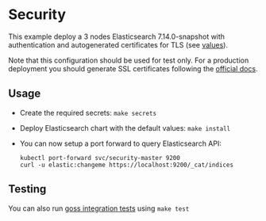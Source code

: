 # Security

This example deploy a 3 nodes Elasticsearch 7.14.0-snapshot with authentication and
autogenerated certificates for TLS (see [values][]).

Note that this configuration should be used for test only. For a production
deployment you should generate SSL certificates following the [official docs][].

## Usage

* Create the required secrets: `make secrets`

* Deploy Elasticsearch chart with the default values: `make install`

* You can now setup a port forward to query Elasticsearch API:

  ```
  kubectl port-forward svc/security-master 9200
  curl -u elastic:changeme https://localhost:9200/_cat/indices
  ```

## Testing

You can also run [goss integration tests][] using `make test`


[goss integration tests]: https://github.com/elastic/helm-charts/tree/7.x/elasticsearch/examples/security/test/goss.yaml
[official docs]: https://www.elastic.co/guide/en/elasticsearch/reference/7.x/configuring-tls.html#node-certificates
[values]: https://github.com/elastic/helm-charts/tree/7.x/elasticsearch/examples/security/values.yaml
